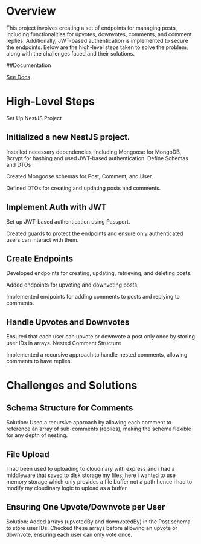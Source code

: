 # Overview
This project involves creating a set of endpoints for managing posts, including functionalities for upvotes, downvotes, comments, and comment replies. Additionally, JWT-based authentication is implemented to secure the endpoints. Below are the high-level steps taken to solve the problem, along with the challenges faced and their solutions.

##Documentation

[See Docs](https://documenter.getpostman.com/view/22684334/2sA3kaBJrw)

# High-Level Steps
Set Up NestJS Project

## Initialized a new NestJS project.
Installed necessary dependencies, including Mongoose for MongoDB, Bcrypt for hashing and used JWT-based authentication.
Define Schemas and DTOs

Created Mongoose schemas for Post, Comment, and User.

Defined DTOs for creating and updating posts and comments.

## Implement Auth with JWT
Set up JWT-based authentication using Passport.

Created guards to protect the endpoints and ensure only authenticated users can interact with them.

## Create Endpoints
Developed endpoints for creating, updating, retrieving, and deleting posts.

Added endpoints for upvoting and downvoting posts.

Implemented endpoints for adding comments to posts and replying to comments.

## Handle Upvotes and Downvotes
Ensured that each user can upvote or downvote a post only once by storing user IDs in arrays.
Nested Comment Structure

Implemented a recursive approach to handle nested comments, allowing comments to have replies.


# Challenges and Solutions

## Schema Structure for Comments
Solution: Used a recursive approach by allowing each comment to reference an array of sub-comments (replies), making the schema flexible for any depth of nesting.

## File Upload
I had been used to uploading to cloudinary with express and i had a middleware that saved to disk storage my files, here i wanted to use memory storage which only provides a file buffer not a path hence i had to modify my cloudinary logic to upload as a buffer.

## Ensuring One Upvote/Downvote per User
Solution: Added arrays (upvotedBy and downvotedBy) in the Post schema to store user IDs. Checked these arrays before allowing an upvote or downvote, ensuring each user can only vote once.